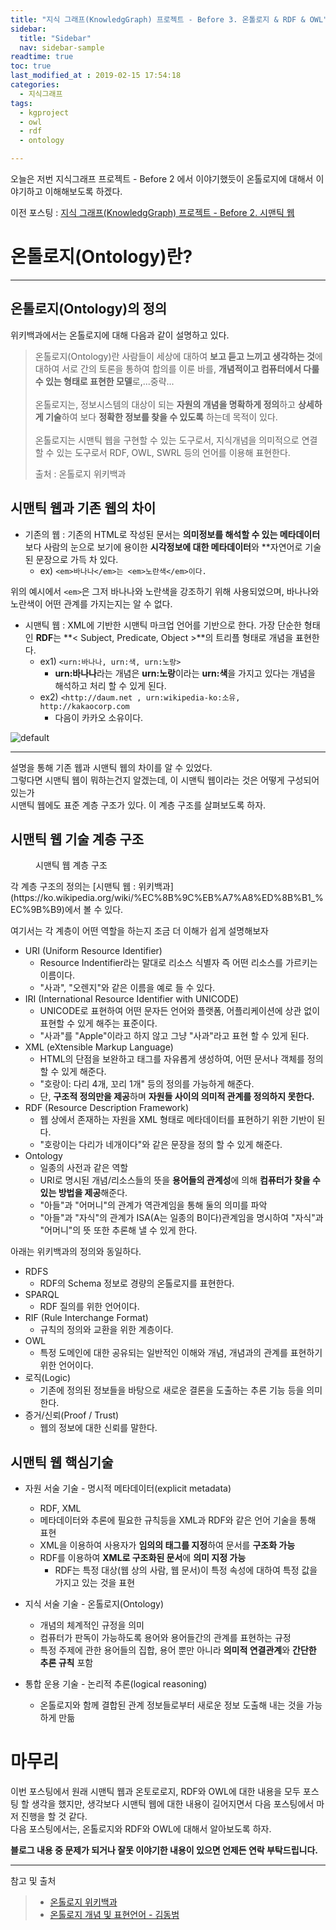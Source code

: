 ```yaml
---
title: "지식 그래프(KnowledgGraph) 프로젝트 - Before 3. 온톨로지 & RDF & OWL"
sidebar:
  title: "Sidebar"
  nav: sidebar-sample
readtime: true
toc: true
last_modified_at : 2019-02-15 17:54:18
categories:
  - 지식그래프
tags:
  - kgproject
  - owl
  - rdf
  - ontology

---
```


오늘은 저번 지식그래프 프로젝트 - Before 2 에서 이야기했듯이 온톨로지에 대해서 이야기하고 이해해보도록 하겠다. <br>

이전 포스팅 : [지식 그래프(KnowledgGraph) 프로젝트 - Before 2. 시맨틱 웹](https://jinhyeok-kim.github.io/%EA%B0%9C%EB%B0%9C/KnowledgeGraphProject-2/)

# 온톨로지(Ontology)란?
--- 
## 온톨로지(Ontology)의 정의

위키백과에서는 온톨로지에 대해 다음과 같이 설명하고 있다.

> 온톨로지(Ontology)란 사람들이 세상에 대하여 **보고 듣고 느끼고 생각하는 것**에 대하여 서로 간의 토론을 통하여 합의를 이룬 바를, **개념적이고 컴퓨터에서 다룰 수 있는 형태로 표현한 모델**로,...중략...<br><br>
> 온톨로지는, 정보시스템의 대상이 되는 **자원의 개념을 명확하게 정의**하고 **상세하게 기술**하여 보다 **정확한 정보를 찾을 수 있도록** 하는데 목적이 있다.<br><br>
> 온톨로지는 시맨틱 웹을 구현할 수 있는 도구로서, 지식개념을 의미적으로 연결할 수 있는 도구로서 RDF, OWL, SWRL 등의 언어를 이용해 표현한다.
> <figcaption>출처 : 온톨로지 위키백과</figcaption>




## 시맨틱 웹과 기존 웹의 차이

- 기존의 웹 : 기존의 HTML로 작성된 문서는 **의미정보를 해석할 수 있는 메타데이터**보다 사람의 눈으로 보기에 용이한 **시각정보에 대한 메타데이터**와 **자연어로 기술된 문장으로 가득 차 있다.
  - ex) ```<em>바나나</em>는 <em>노란색</em>이다.```

위의 예시에서 ```<em>```은 그저 바나나와 노란색을 강조하기 위해 사용되었으며, 바나나와 노란색이 어떤 관계를 가지는지는 알 수 없다. <br>

- 시맨틱 웹 : XML에 기반한 시맨틱 마크업 언어를 기반으로 한다. 가장 단순한 형태인 **RDF**는 **< Subject, Predicate, Object >**의 트리플 형태로 개념을 표현한다.
  - ex1) ```<urn:바나나, urn:색, urn:노랑>```
    - **urn:바나나**라는 개념은 **urn:노랑**이라는 **urn:색**을 가지고 있다는 개념을 해석하고 처리 할 수 있게 된다.
  - ex2) ```<http://daum.net , urn:wikipedia-ko:소유, http://kakaocorp.com ```
    - 다음이 카카오 소유이다.

![default](https://user-images.githubusercontent.com/18658656/52713340-67a8c300-2fda-11e9-8dcc-bda2811da716.png)



---

설명을 통해 기존 웹과 시맨틱 웹의 차이를 알 수 있었다. <br>
그렇다면 시맨틱 웹이 뭐하는건지 알겠는데, 이 시맨틱 웹이라는 것은 어떻게 구성되어있는가<br>
시맨틱 웹에도 표준 계층 구조가 있다. 이 계층 구조를 살펴보도록 하자.

## 시맨틱 웹 기술 계층 구조

<figure style="width: 500px" class="align-center">
  <img src="https://user-images.githubusercontent.com/18658656/52841382-896f8a80-313f-11e9-8cf8-24f6467a5e29.jpg" alt="">
  <figcaption>시맨틱 웹 계층 구조</figcaption>
</figure> 
각 계층 구조의 정의는 [시맨틱 웹 : 위키백과](https://ko.wikipedia.org/wiki/%EC%8B%9C%EB%A7%A8%ED%8B%B1_%EC%9B%B9)에서 볼 수 있다.<br>

여기서는 각 계층이 어떤 역할을 하는지 조금 더 이해가 쉽게 설명해보자

- URI (Uniform Resource Identifier)
  - Resource Indentifier라는 말대로 리소스 식별자 즉 어떤 리소스를 가르키는 이름이다.
  - "사과", "오렌지"와 같은 이름을 예로 들 수 있다.
- IRI (International Resource Identifier with UNICODE)
  - UNICODE로 표현하여 어떤 문자든 언어와 플랫폼, 어플리케이션에 상관 없이 표현할 수 있게 해주는 표준이다.
  - "사과"를 "Apple"이라고 하지 않고 그냥 "사과"라고 표현 할 수 있게 된다.
- XML (eXtensible Markup Language)
  - HTML의 단점을 보완하고 태그를 자유롭게 생성하여, 어떤 문서나 객체를 정의 할 수 있게 해준다.
  - "호랑이: 다리 4개, 꼬리 1개" 등의 정의를 가능하게 해준다.
  - 단, **구조적 정의만을 제공**하며 **자원들 사이의 의미적 관계를 정의하지 못한다.**
- RDF (Resource Description Framework)
  - 웹 상에서 존재하는 자원을 XML 형태로 메타데이터를 표현하기 위한 기반이 된다.
  - "호랑이는 다리가 네개이다"와 같은 문장을 정의 할 수 있게 해준다.
- Ontology
  - 일종의 사전과 같은 역할
  - URI로 명시된 개념/리소스들의 뜻을 **용어들의 관계성**에 의해 **컴퓨터가 찾을 수 있는 방법을 제공**해준다.
  - "아들"과 "어머니"의 관계가 역관계임을 통해 둘의 의미를 파악
  - "아들"과 "자식"의 관계가 ISA(A는 일종의 B이다)관계임을 명시하여 "자식"과 "어머니"의 뜻 또한 추론해 낼 수 있게 한다.

아래는 위키백과의 정의와 동일하다.

- RDFS
  - RDF의 Schema 정보로 경량의 온톨로지를 표현한다.
- SPARQL
  - RDF 질의를 위한 언어이다.
- RIF (Rule Interchange Format)
  - 규칙의 정의와 교환을 위한 계층이다.
- OWL
  - 특정 도메인에 대한 공유되는 일반적인 이해와 개념, 개념과의 관계를 표현하기 위한 언어이다.
- 로직(Logic)
  - 기존에 정의된 정보들을 바탕으로 새로운 결론을 도출하는 추론 기능 등을 의미한다.
- 증거/신뢰(Proof / Trust)
  - 웹의 정보에 대한 신뢰를 말한다.

## 시맨틱 웹 핵심기술

- 자원 서술 기술 - 명시적 메타데이터(explicit metadata)
  - RDF, XML
  - 메타데이터와 추론에 필요한 규칙등을 XML과 RDF와 같은 언어 기술을 통해 표현
  - XML을 이용하여 사용자가 **임의의 태그를 지정**하여 문서를 **구조화 가능**
  - RDF를 이용하여 **XML로 구조화된 문서**에 **의미 지정 가능**
    - RDF는 특정 대상(웹 상의 사람, 웹 문서)이 특정 속성에 대하여 특정 값을 가지고 있는 것을 표현

- 지식 서술 기술 - 온톨로지(Ontology)
  - 개념의 체계적인 규정을 의미
  - 컴퓨터가 판독이 가능하도록 용어와 용어들간의 관계를 표현하는 규정
  - 특정 주제에 관한 용어들의 집합, 용어 뿐만 아니라 **의미적 연결관계**와 **간단한 추론 규칙** 포함

- 통합 운용 기술 - 논리적 추론(logical reasoning)
  - 온톨로지와 함께 결합된 관계 정보들로부터 새로운 정보 도출해 내는 것을 가능하게 만듦

# 마무리

이번 포스팅에서 원래 시맨틱 웹과 온토로로지, RDF와 OWL에 대한 내용을 모두 포스팅 할 생각을 했지만, 생각보다 시맨틱 웹에 대한 내용이 길어지면서 다음 포스팅에서 마저 진행을 할 것 같다.
<br>
다음 포스팅에서는, 온톨로지와 RDF와 OWL에 대해서 알아보도록 하자.


**블로그 내용 중 문제가 되거나 잘못 이야기한 내용이 있으면 언제든 연락 부탁드립니다.**

---

참고 및 출처  
> - [온톨로지 위키백과](https://ko.wikipedia.org/wiki/%EC%98%A8%ED%86%A8%EB%A1%9C%EC%A7%80)
> - [온톨로지 개념 및 표현언어 - 김동범](https://www.slideshare.net/barambi/ss-1514567)